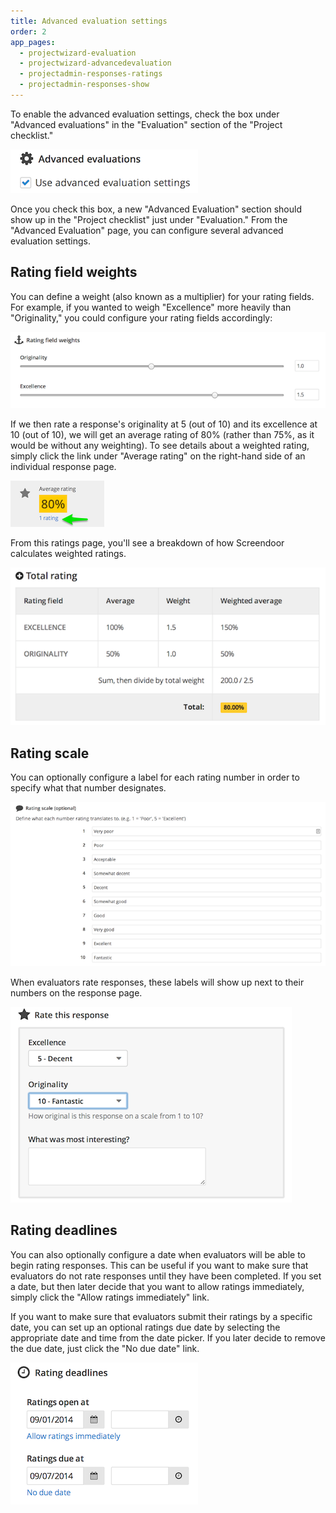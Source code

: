 ```yaml
---
title: Advanced evaluation settings
order: 2
app_pages:
  - projectwizard-evaluation
  - projectwizard-advancedevaluation
  - projectadmin-responses-ratings
  - projectadmin-responses-show
---
```


To enable the advanced evaluation settings, check the box under "Advanced evaluations" in the "Evaluation" section of the "Project checklist."

![advanced evaluations box](../images/screenshot_advanced_evaluation.png)

Once you check this box, a new "Advanced Evaluation" section should show up in the "Project checklist" just under "Evaluation." From the "Advanced Evaluation" page, you can configure several advanced evaluation settings.

## Rating field weights

You can define a weight (also known as a multiplier) for your rating fields. For example, if you wanted to weigh "Excellence" more heavily than "Originality," you could configure your rating fields accordingly:

![field weight](../images/screenshot_field_weight.png)

If we then rate a response's originality at 5 (out of 10) and its excellence at 10 (out of 10), we will get an average rating of 80% (rather than 75%, as it would be without any weighting). To see details about a weighted rating, simply click the link under "Average rating" on the right-hand side of an individual response page.

![average rating](../images/screenshot_average_rating.png)

From this ratings page, you'll see a breakdown of how Screendoor calculates weighted ratings.

![weighted ratings](../images/screenshot_weighted_ratings.png)

## Rating scale

You can optionally configure a label for each rating number in order to specify what that number designates.

![rating scale](../images/screenshot_configure_rating_scale.png)

When evaluators rate responses, these labels will show up next to their numbers on the response page.

![rating scale](../images/screenshot_rating_scale.png)

## Rating deadlines

You can also optionally configure a date when evaluators will be able to begin rating responses. This can be useful if you want to make sure that evaluators do not rate responses until they have been completed. If you set a date, but then later decide that you want to allow ratings immediately, simply click the "Allow ratings immediately" link.

If you want to make sure that evaluators submit their ratings by a specific date, you can set up an optional ratings due date by selecting the appropriate date and time from the date picker. If you later decide to remove the due date, just click the "No due date" link.

![rating deadlines](../images/screenshot_rating_deadlines.png)